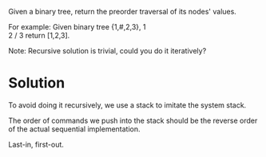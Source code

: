 Given a binary tree, return the preorder traversal of its nodes' values.

For example:
Given binary tree {1,#,2,3},
	   1
	    \
	     2
	    /
	   3
return [1,2,3].

Note: Recursive solution is trivial, could you do it iteratively?


# Solution

To avoid doing it recursively, we use a stack to imitate the system stack.

The order of commands we push into the stack should be the reverse order of the actual sequential implementation.

Last-in, first-out.

